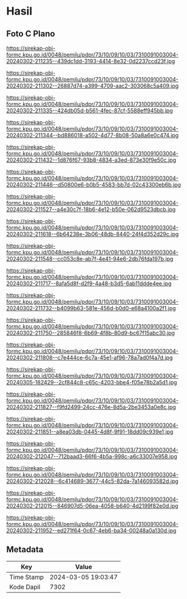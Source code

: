 # Hasil

## Foto C Plano

https://sirekap-obj-formc.kpu.go.id/0048/pemilu/pdpr/73/10/09/10/03/7310091003004-20240302-211235--439dc1dd-3193-4414-8e32-0d2237ccd23f.jpg

https://sirekap-obj-formc.kpu.go.id/0048/pemilu/pdpr/73/10/09/10/03/7310091003004-20240302-211302--26887d74-a399-4709-aac2-303068c5a409.jpg

https://sirekap-obj-formc.kpu.go.id/0048/pemilu/pdpr/73/10/09/10/03/7310091003004-20240302-211335--424db05d-b561-4fec-87cf-5588eff945bb.jpg

https://sirekap-obj-formc.kpu.go.id/0048/pemilu/pdpr/73/10/09/10/03/7310091003004-20240302-211344--bd886018-a502-4d77-8b08-50a8a6e0c474.jpg

https://sirekap-obj-formc.kpu.go.id/0048/pemilu/pdpr/73/10/09/10/03/7310091003004-20240302-211432--1d876f67-93b8-4834-a3ed-873e30f9e50c.jpg

https://sirekap-obj-formc.kpu.go.id/0048/pemilu/pdpr/73/10/09/10/03/7310091003004-20240302-211446--d50800e6-b0b5-4583-bb7d-02c43300eb6b.jpg

https://sirekap-obj-formc.kpu.go.id/0048/pemilu/pdpr/73/10/09/10/03/7310091003004-20240302-211527--a4e30c7f-18b6-4e12-b50e-062d9523dbcb.jpg

https://sirekap-obj-formc.kpu.go.id/0048/pemilu/pdpr/73/10/09/10/03/7310091003004-20240302-211618--6b64238e-3b06-48db-8440-24f4d352d29c.jpg

https://sirekap-obj-formc.kpu.go.id/0048/pemilu/pdpr/73/10/09/10/03/7310091003004-20240302-211548--cc053c8e-ab7f-4e41-94e6-2db76fda197b.jpg

https://sirekap-obj-formc.kpu.go.id/0048/pemilu/pdpr/73/10/09/10/03/7310091003004-20240302-211717--8afa5d8f-d2f9-4a48-b3d5-6ab11ddde4ee.jpg

https://sirekap-obj-formc.kpu.go.id/0048/pemilu/pdpr/73/10/09/10/03/7310091003004-20240302-211732--b4099b63-581e-456d-b0d0-e68a4100a2f1.jpg

https://sirekap-obj-formc.kpu.go.id/0048/pemilu/pdpr/73/10/09/10/03/7310091003004-20240302-211750--285846f8-6b69-4f8b-80d9-bc67f15abc30.jpg

https://sirekap-obj-formc.kpu.go.id/0048/pemilu/pdpr/73/10/09/10/03/7310091003004-20240302-211808--c7e444ce-6c7a-45e1-af96-78a7ad0f4a7d.jpg

https://sirekap-obj-formc.kpu.go.id/0048/pemilu/pdpr/73/10/09/10/03/7310091003004-20240305-182429--2cf844c8-c65c-4203-bbe4-f05e78b2a5d1.jpg

https://sirekap-obj-formc.kpu.go.id/0048/pemilu/pdpr/73/10/09/10/03/7310091003004-20240302-211827--f9fd2499-24cc-476e-8d5a-2be3453a0e8c.jpg

https://sirekap-obj-formc.kpu.go.id/0048/pemilu/pdpr/73/10/09/10/03/7310091003004-20240302-211851--a8ea03db-0445-4d8f-9f91-18dd09c939e1.jpg

https://sirekap-obj-formc.kpu.go.id/0048/pemilu/pdpr/73/10/09/10/03/7310091003004-20240302-212047--712baad3-66f6-4b5a-998c-a6c33007e958.jpg

https://sirekap-obj-formc.kpu.go.id/0048/pemilu/pdpr/73/10/09/10/03/7310091003004-20240302-212028--6c414689-3677-44c5-82da-7a146093582d.jpg

https://sirekap-obj-formc.kpu.go.id/0048/pemilu/pdpr/73/10/09/10/03/7310091003004-20240302-212015--846907d5-06ea-4058-b640-4d2199f82e0d.jpg

https://sirekap-obj-formc.kpu.go.id/0048/pemilu/pdpr/73/10/09/10/03/7310091003004-20240302-211952--ed271f64-0c67-4eb6-ba34-00248a0a130d.jpg


## Metadata

| Key        | Value               |
| ---------- | ------------------- |
| Time Stamp | 2024-03-05 19:03:47 |
| Kode Dapil | 7302                |



